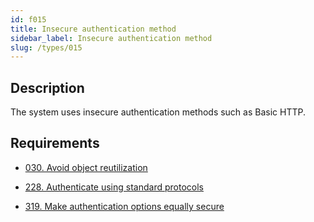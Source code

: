 ```yaml
---
id: f015
title: Insecure authentication method
sidebar_label: Insecure authentication method
slug: /types/015
---
```


## Description

The system uses insecure authentication methods
such as Basic HTTP.

## Requirements

- [030. Avoid object reutilization](/criteria/session/030)

- [228. Authenticate using standard protocols](/criteria/authentication/228)

- [319. Make authentication options equally secure](/criteria/authentication/319)
